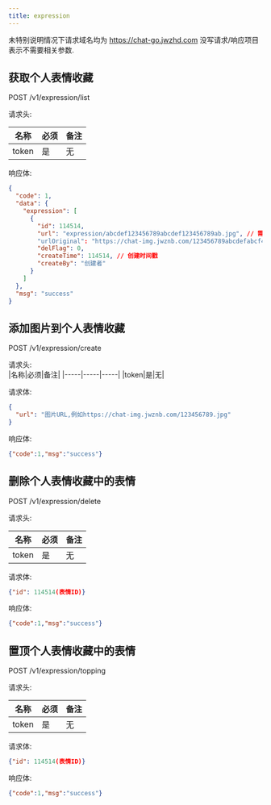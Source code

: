 ```yaml
---
title: expression
---
```


未特别说明情况下请求域名均为 https://chat-go.jwzhd.com
没写请求/响应项目表示不需要相关参数.  

## 获取个人表情收藏

POST /v1/expression/list

请求头:  

|名称|必须|备注|
|-----|-----|-----|
|token|是|无|

响应体:  
```JSON
{
  "code": 1,
  "data": {
    "expression": [
      {
        "id": 114514,
        "url": "expression/abcdef123456789abcdef123456789ab.jpg", // 需要前面加上 https://chat-img.jwznb.com/
        "urlOriginal": "https://chat-img.jwznb.com/123456789abcdefabcf43bce54e4e242.jpg", // 来源URL
        "delFlag": 0,
        "createTime": 114514, // 创建时间戳
        "createBy": "创建者"
      }
    ]
  },
  "msg": "success"
}
```

## 添加图片到个人表情收藏

POST /v1/expression/create  

请求头:  
|名称|必须|备注|
|-----|-----|-----|
|token|是|无|

请求体:  
```JSON
{
  "url": "图片URL,例如https://chat-img.jwznb.com/123456789.jpg"
}
```

响应体:  
```JSON
{"code":1,"msg":"success"}
```

## 删除个人表情收藏中的表情

POST /v1/expression/delete

请求头:  

|名称|必须|备注|
|-----|-----|-----|
|token|是|无|

请求体:  
```JSON
{"id": 114514(表情ID)}
```

响应体:  
```JSON
{"code":1,"msg":"success"}
```

## 置顶个人表情收藏中的表情

POST /v1/expression/topping  

请求头:  

|名称|必须|备注|
|-----|-----|-----|
|token|是|无|

请求体:  
```JSON
{"id": 114514(表情ID)}
```

响应体:  
```JSON
{"code":1,"msg":"success"}
```